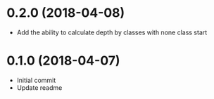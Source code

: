 # 0.2.0 (2018-04-08)

- Add the ability to calculate depth by classes with none class start

# 0.1.0 (2018-04-07)

- Initial commit
- Update readme

